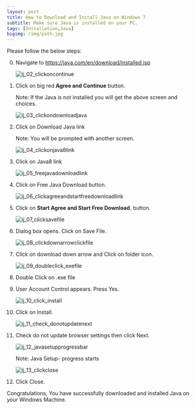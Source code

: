 ```yaml
---
layout: post
title: How to Download and Install Java on Windows 7
subtitle: Make sure Java is installed on your PC. 
tags: [Installation,Java]
bigimg: /img/path.jpg
---
```


Please follow the below steps: 

0. Navigate to https://java.com/en/download/installed.jsp

     ![ij_02_clickoncontinue](https://cloud.githubusercontent.com/assets/10678180/22097700/216c6f2c-dde8-11e6-90a7-b930ed79d966.png)

0. Click on big red **Agree and Continue** button.

   Note: If the Java is not installed you will get the above screen and choices.

    ![ij_03_clickondownloadjava](https://cloud.githubusercontent.com/assets/10678180/22097701/2173c7f4-dde8-11e6-8a97-58b4db654e4a.png)

0. Click on Download Java link


    Note: You will be prompted with another screen. 


     ![ij_04_clickonjava8link](https://cloud.githubusercontent.com/assets/10678180/22097702/217626fc-dde8-11e6-9e47-2f605a6b1c47.png)

0. Click on Java8 link

     ![ij_05_freejavadownloadlink](https://cloud.githubusercontent.com/assets/10678180/22097705/217c1120-dde8-11e6-85b4-8c36a551cce2.png)

0. Click on Free Java Download button.

    ![ij_06_clickagreeandstartfreedownloadlink](https://cloud.githubusercontent.com/assets/10678180/22097703/2177f98c-dde8-11e6-932e-cad30c6aed0f.png)

0. Click on **Start Agree and Start Free Download.** button.

    ![ij_07_clicksavefile](https://cloud.githubusercontent.com/assets/10678180/22097704/217a1e42-dde8-11e6-8f7d-e4cadd720d0b.png)

0. Dialog box opens. Click on Save File.

    ![ij_08_clickdownarrowclickfile](https://cloud.githubusercontent.com/assets/10678180/22097706/21a0f382-dde8-11e6-96b7-495bd7f96bcc.png)

0. Click on download down arrow and Click on folder icon.

    ![ij_09_doubleclick_exefile](https://cloud.githubusercontent.com/assets/10678180/22097707/21a596ee-dde8-11e6-8a04-0bdc26f72e8c.png)

0. Double Click on .exe file


0. User Account Control appears. Press Yes.

    ![ij_10_click_install](https://cloud.githubusercontent.com/assets/10678180/22097709/21ab9fa8-dde8-11e6-9150-9b70e0634374.png)

0. Click on Install.

    ![ij_11_check_donotupdatenext](https://cloud.githubusercontent.com/assets/10678180/22097708/21a90ac2-dde8-11e6-8686-2c5cd2a538eb.png)

0. Check do not update browser settings then click Next.

    ![ij_12_javasetupprogressbar](https://cloud.githubusercontent.com/assets/10678180/22097710/21ad468c-dde8-11e6-83b2-434f955c3772.png)

   Note: Java Setup- progress starts

    ![ij_13_clickclose](https://cloud.githubusercontent.com/assets/10678180/22097711/21b16316-dde8-11e6-9f81-f8e79fd3f391.png)

0. Click Close.

Congratulations, You have successfully downloaded and installed Java on your Windows Machine. 
